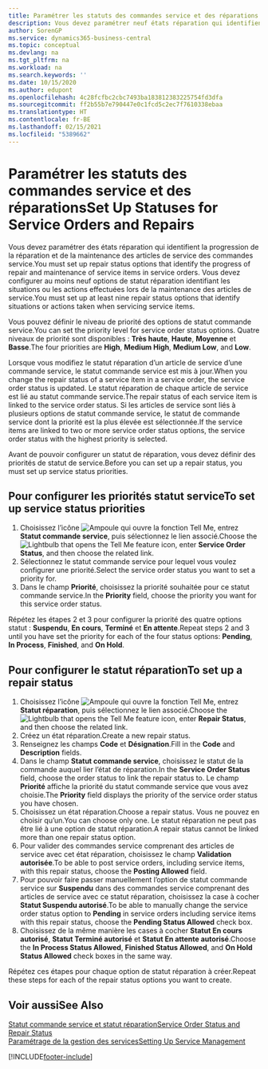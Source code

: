 ```yaml
---
title: Paramétrer les statuts des commandes service et des réparations | Microsoft Docs
description: Vous devez paramétrer neuf états réparation qui identifient la progression de la réparation et de la maintenance des articles de service des commandes service.
author: SorenGP
ms.service: dynamics365-business-central
ms.topic: conceptual
ms.devlang: na
ms.tgt_pltfrm: na
ms.workload: na
ms.search.keywords: ''
ms.date: 10/15/2020
ms.author: edupont
ms.openlocfilehash: 4c28fcfbc2cbc7493ba183812383225754fd3dfa
ms.sourcegitcommit: ff2b55b7e790447e0c1fcd5c2ec7f7610338ebaa
ms.translationtype: HT
ms.contentlocale: fr-BE
ms.lasthandoff: 02/15/2021
ms.locfileid: "5389662"
---
```

# <a name="set-up-statuses-for-service-orders-and-repairs"></a><span data-ttu-id="90f0d-103">Paramétrer les statuts des commandes service et des réparations</span><span class="sxs-lookup"><span data-stu-id="90f0d-103">Set Up Statuses for Service Orders and Repairs</span></span>

<span data-ttu-id="90f0d-104">Vous devez paramétrer des états réparation qui identifient la progression de la réparation et de la maintenance des articles de service des commandes service.</span><span class="sxs-lookup"><span data-stu-id="90f0d-104">You must set up repair status options that identify the progress of repair and maintenance of service items in service orders.</span></span> <span data-ttu-id="90f0d-105">Vous devez configurer au moins neuf options de statut réparation identifiant les situations ou les actions effectuées lors de la maintenance des articles de service.</span><span class="sxs-lookup"><span data-stu-id="90f0d-105">You must set up at least nine repair status options that identify situations or actions taken when servicing service items.</span></span>  

<span data-ttu-id="90f0d-106">Vous pouvez définir le niveau de priorité des options de statut commande service.</span><span class="sxs-lookup"><span data-stu-id="90f0d-106">You can set the priority level for service order status options.</span></span> <span data-ttu-id="90f0d-107">Quatre niveaux de priorité sont disponibles : **Très haute**, **Haute**, **Moyenne** et **Basse**.</span><span class="sxs-lookup"><span data-stu-id="90f0d-107">The four priorities are **High**, **Medium High**, **Medium Low**, and **Low**.</span></span>  

<span data-ttu-id="90f0d-108">Lorsque vous modifiez le statut réparation d’un article de service d’une commande service, le statut commande service est mis à jour.</span><span class="sxs-lookup"><span data-stu-id="90f0d-108">When you change the repair status of a service item in a service order, the service order status is updated.</span></span> <span data-ttu-id="90f0d-109">Le statut réparation de chaque article de service est lié au statut commande service.</span><span class="sxs-lookup"><span data-stu-id="90f0d-109">The repair status of each service item is linked to the service order status.</span></span> <span data-ttu-id="90f0d-110">Si les articles de service sont liés à plusieurs options de statut commande service, le statut de commande service dont la priorité est la plus élevée est sélectionnée.</span><span class="sxs-lookup"><span data-stu-id="90f0d-110">If the service items are linked to two or more service order status options, the service order status with the highest priority is selected.</span></span>  

<span data-ttu-id="90f0d-111">Avant de pouvoir configurer un statut de réparation, vous devez définir des priorités de statut de service.</span><span class="sxs-lookup"><span data-stu-id="90f0d-111">Before you can set up a repair status, you must set up service status priorities.</span></span>

## <a name="to-set-up-service-status-priorities"></a><span data-ttu-id="90f0d-112">Pour configurer les priorités statut service</span><span class="sxs-lookup"><span data-stu-id="90f0d-112">To set up service status priorities</span></span>

1. <span data-ttu-id="90f0d-113">Choisissez l’icône ![Ampoule qui ouvre la fonction Tell Me](media/ui-search/search_small.png "Dites-moi ce que vous voulez faire"), entrez **Statut commande service**, puis sélectionnez le lien associé.</span><span class="sxs-lookup"><span data-stu-id="90f0d-113">Choose the ![Lightbulb that opens the Tell Me feature](media/ui-search/search_small.png "Tell me what you want to do") icon, enter **Service Order Status**, and then choose the related link.</span></span>  
2. <span data-ttu-id="90f0d-114">Sélectionnez le statut commande service pour lequel vous voulez configurer une priorité.</span><span class="sxs-lookup"><span data-stu-id="90f0d-114">Select the service order status you want to set a priority for.</span></span>  
3. <span data-ttu-id="90f0d-115">Dans le champ **Priorité**, choisissez la priorité souhaitée pour ce statut commande service.</span><span class="sxs-lookup"><span data-stu-id="90f0d-115">In the **Priority** field, choose the priority you want for this service order status.</span></span>  

<span data-ttu-id="90f0d-116">Répétez les étapes 2 et 3 pour configurer la priorité des quatre options statut : **Suspendu**, **En cours**, **Terminé** et **En attente**.</span><span class="sxs-lookup"><span data-stu-id="90f0d-116">Repeat steps 2 and 3 until you have set the priority for each of the four status options: **Pending**, **In Process**, **Finished**, and **On Hold**.</span></span>  

## <a name="to-set-up-a-repair-status"></a><span data-ttu-id="90f0d-117">Pour configurer le statut réparation</span><span class="sxs-lookup"><span data-stu-id="90f0d-117">To set up a repair status</span></span>

1. <span data-ttu-id="90f0d-118">Choisissez l’icône ![Ampoule qui ouvre la fonction Tell Me](media/ui-search/search_small.png "Dites-moi ce que vous voulez faire"), entrez **Statut réparation**, puis sélectionnez le lien associé.</span><span class="sxs-lookup"><span data-stu-id="90f0d-118">Choose the ![Lightbulb that opens the Tell Me feature](media/ui-search/search_small.png "Tell me what you want to do") icon, enter **Repair Status**, and then choose the related link.</span></span>
2. <span data-ttu-id="90f0d-119">Créez un état réparation.</span><span class="sxs-lookup"><span data-stu-id="90f0d-119">Create a new repair status.</span></span>  
3. <span data-ttu-id="90f0d-120">Renseignez les champs **Code** et **Désignation**.</span><span class="sxs-lookup"><span data-stu-id="90f0d-120">Fill in the **Code** and **Description** fields.</span></span>  
4. <span data-ttu-id="90f0d-121">Dans le champ **Statut commande service**, choisissez le statut de la commande auquel lier l’état de réparation.</span><span class="sxs-lookup"><span data-stu-id="90f0d-121">In the **Service Order Status** field, choose the order status to link the repair status to.</span></span> <span data-ttu-id="90f0d-122">Le champ **Priorité** affiche la priorité du statut commande service que vous avez choisie.</span><span class="sxs-lookup"><span data-stu-id="90f0d-122">The **Priority** field displays the priority of the service order status you have chosen.</span></span>  
5. <span data-ttu-id="90f0d-123">Choisissez un état réparation.</span><span class="sxs-lookup"><span data-stu-id="90f0d-123">Choose a repair status.</span></span> <span data-ttu-id="90f0d-124">Vous ne pouvez en choisir qu’un.</span><span class="sxs-lookup"><span data-stu-id="90f0d-124">You can choose only one.</span></span> <span data-ttu-id="90f0d-125">Le statut réparation ne peut pas être lié à une option de statut réparation.</span><span class="sxs-lookup"><span data-stu-id="90f0d-125">A repair status cannot be linked more than one repair status option.</span></span>  
6. <span data-ttu-id="90f0d-126">Pour valider des commandes service comprenant des articles de service avec cet état réparation, choisissez le champ **Validation autorisée**.</span><span class="sxs-lookup"><span data-stu-id="90f0d-126">To be able to post service orders, including service items, with this repair status, choose the **Posting Allowed** field.</span></span>  
7. <span data-ttu-id="90f0d-127">Pour pouvoir faire passer manuellement l’option de statut commande service sur **Suspendu** dans des commandes service comprenant des articles de service avec ce statut réparation, choisissez la case à cocher **Statut Suspendu autorisé**.</span><span class="sxs-lookup"><span data-stu-id="90f0d-127">To be able to manually change the service order status option to **Pending** in service orders including service items with this repair status, choose the **Pending Status Allowed** check box.</span></span>  
8. <span data-ttu-id="90f0d-128">Choisissez de la même manière les cases à cocher **Statut En cours autorisé**, **Statut Terminé autorisé** et **Statut En attente autorisé**.</span><span class="sxs-lookup"><span data-stu-id="90f0d-128">Choose the **In Process Status Allowed**, **Finished Status Allowed**, and **On Hold Status Allowed** check boxes in the same way.</span></span>

<span data-ttu-id="90f0d-129">Répétez ces étapes pour chaque option de statut réparation à créer.</span><span class="sxs-lookup"><span data-stu-id="90f0d-129">Repeat these steps for each of the repair status options you want to create.</span></span>

## <a name="see-also"></a><span data-ttu-id="90f0d-130">Voir aussi</span><span class="sxs-lookup"><span data-stu-id="90f0d-130">See Also</span></span>

[<span data-ttu-id="90f0d-131">Statut commande service et statut réparation</span><span class="sxs-lookup"><span data-stu-id="90f0d-131">Service Order Status and Repair Status</span></span>](service-service-order-status-and-repair-status.md)  
[<span data-ttu-id="90f0d-132">Paramétrage de la gestion des services</span><span class="sxs-lookup"><span data-stu-id="90f0d-132">Setting Up Service Management</span></span>](service-setup-service.md)  


[!INCLUDE[footer-include](includes/footer-banner.md)]